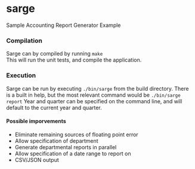# sarge
Sample Accounting Report Generator Example

### Compilation ###
Sarge can by compiled by running
`make`  
This will run the unit tests, and compile the application.

### Execution ###
Sarge can be run by executing `./bin/sarge` from the build directory.
There is a built in help, but the most relevant command would be `./bin/sarge report`
Year and quarter can be specified on the command line, and will default to the current year
and quarter.


#### Possible imporvements ####
* Eliminate remaining sources of floating point error
* Allow specification of department
* Generate departmental reports in parallel
* Allow specification of a date range to report on
* CSV/JSON output
